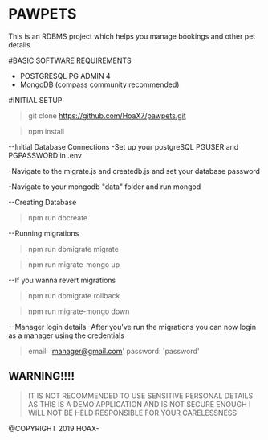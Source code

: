 # PAWPETS
This is an RDBMS project which helps you manage bookings and other pet details. 

#BASIC SOFTWARE REQUIREMENTS
- POSTGRESQL PG ADMIN 4
- MongoDB (compass community recommended)

#INITIAL SETUP
>git clone https://github.com/HoaX7/pawpets.git

>npm install

--Initial Database Connections
-Set up your postgreSQL PGUSER and PGPASSWORD in .env

-Navigate to the migrate.js and createdb.js and set your database password

-Navigate to your mongodb "data" folder and run mongod

--Creating Database
>npm run dbcreate

--Running migrations
>npm run dbmigrate migrate

>npm run migrate-mongo up

--If you wanna revert migrations
>npm run dbmigrate rollback

>npm run migrate-mongo down

--Manager login details
-After you've run the migrations you can now login as a manager using the credentials

> email: 'manager@gmail.com' password: 'password'

## WARNING!!!!
> IT IS NOT RECOMMENDED TO USE SENSITIVE PERSONAL DETAILS AS THIS IS A DEMO APPLICATION AND IS NOT SECURE ENOUGH
> I WILL NOT BE HELD RESPONSIBLE FOR YOUR CARELESSNESS 
 



@COPYRIGHT 2019 HOAX-
